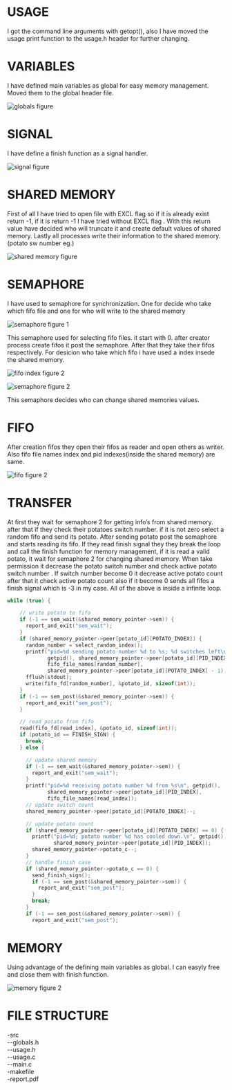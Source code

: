 USAGE
=====

I got the command line arguments with getopt(), also I have moved the
usage print function to the usage.h header for further changing.

VARIABLES
=========

I have defined main variables as global for easy memory management.
Moved them to the global header file.

![globals figure](latex/globals.png "fig:") 

SIGNAL
======

I have define a finish function as a signal handler.

![signal figure](latex/signal.png "fig:") 

SHARED MEMORY
=============

First of all I have tried to open file with EXCL flag so if it is
already exist return -1, if it is return -1 I have tried without EXCL
flag . With this return value have decided who will truncate it and
create default values of shared memory. Lastly all processes write their
information to the shared memory.(potato sw number eg.)

![shared memory figure](latex/shared.png "fig:") 

SEMAPHORE
=========

I have used to semaphore for synchronization. One for decide who take
which fifo file and one for who will write to the shared memory

![semaphore figure 1](latex/sem1.png "fig:") 

This semaphore used for selecting fifo files. it start with 0. after
creator process create fifos it post the semaphore. After that they take
their fifos respectively. For desicion who take which fifo i have used a
index insede the shared memory.

![fifo index figure 2](latex/shrm-fifo-index.png "fig:")

![semaphore figure 2](latex/sem2.png "fig:") 

This semaphore decides who can change shared memories values.

FIFO
====

After creation fifos they open their fifos as reader and open others as
writer. Also fifo file names index and pid indexes(inside the shared
memory) are same.

![fifo figure 2](latex/fifo-open.png "fig:") 

TRANSFER
========

At first they wait for semaphore 2 for getting info’s from shared
memory. after that if they check their potatoes switch number. if it is
not zero select a random fifo and send its potato. After sending potato
post the semaphore and starts reading its fifo. If they read finish
signal they they break the loop and call the finish function for memory
management, if it is read a valid potato, it wait for semaphore 2 for
changing shared memory. When take permission it decrease the potato
switch number and check active potato switch number . If switch number
become 0 it decrease active potato count after that it check active
potato count also if it become 0 sends all fifos a finish signal which
is -3 in my case. All of the above is inside a infinite loop.

```c
while (true) {

    // write potato to fifo
    if (-1 == sem_wait(&shared_memory_pointer->sem)) {
      report_and_exit("sem_wait");
    }
    if (shared_memory_pointer->peer[potato_id][POTATO_INDEX]) {
      random_number = select_random_index();
      printf("pid=%d sending potato number %d to %s; %d switches left\n",
             getpid(), shared_memory_pointer->peer[potato_id][PID_INDEX],
             fifo_file_names[random_number],
             shared_memory_pointer->peer[potato_id][POTATO_INDEX] - 1);
      fflush(stdout);
      write(fifo_fd[random_number], &potato_id, sizeof(int));
    }
    if (-1 == sem_post(&shared_memory_pointer->sem)) {
      report_and_exit("sem_post");
    }

    // read potato from fifo
    read(fifo_fd[read_index], &potato_id, sizeof(int));
    if (potato_id == FINISH_SIGN) {
      break;
    } else {

      // update shared memory
      if (-1 == sem_wait(&shared_memory_pointer->sem)) {
        report_and_exit("sem_wait");
      }
      printf("pid=%d receiving potato number %d from %s\n", getpid(),
             shared_memory_pointer->peer[potato_id][PID_INDEX],
             fifo_file_names[read_index]);
      // update switch count
      shared_memory_pointer->peer[potato_id][POTATO_INDEX]--;

      // update potato count
      if (shared_memory_pointer->peer[potato_id][POTATO_INDEX] == 0) {
        printf("pid=%d; potato number %d has cooled down.\n", getpid(),
               shared_memory_pointer->peer[potato_id][PID_INDEX]);
        shared_memory_pointer->potato_c--;
      }
      // handle finish case
      if (shared_memory_pointer->potato_c == 0) {
        send_finish_sign();
        if (-1 == sem_post(&shared_memory_pointer->sem)) {
          report_and_exit("sem_post");
        }
        break;
      }
      if (-1 == sem_post(&shared_memory_pointer->sem)) {
        report_and_exit("sem_post");
```

MEMORY
======

Using advantage of the defining main variables as global. I can easyly
free and close them with finish function.

![memory figure 2](latex/memory.png "fig:")

FILE STRUCTURE
==============

-src <br>
--globals.h<br>
--usage.h<br>
--usage.c<br>
--main.c <br>
-makefile<br>
-report.pdf<br>
